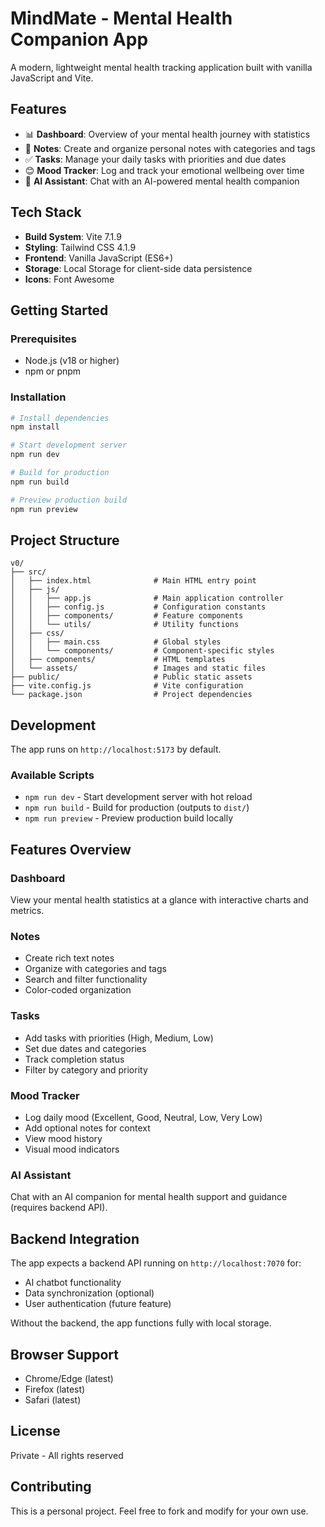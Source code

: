 # MindMate - Mental Health Companion App

A modern, lightweight mental health tracking application built with vanilla JavaScript and Vite.

## Features

- 📊 **Dashboard**: Overview of your mental health journey with statistics
- 📝 **Notes**: Create and organize personal notes with categories and tags
- ✅ **Tasks**: Manage your daily tasks with priorities and due dates
- 😊 **Mood Tracker**: Log and track your emotional wellbeing over time
- 🤖 **AI Assistant**: Chat with an AI-powered mental health companion

## Tech Stack

- **Build System**: Vite 7.1.9
- **Styling**: Tailwind CSS 4.1.9
- **Frontend**: Vanilla JavaScript (ES6+)
- **Storage**: Local Storage for client-side data persistence
- **Icons**: Font Awesome

## Getting Started

### Prerequisites

- Node.js (v18 or higher)
- npm or pnpm

### Installation

```bash
# Install dependencies
npm install

# Start development server
npm run dev

# Build for production
npm run build

# Preview production build
npm run preview
```

## Project Structure

```
v0/
├── src/
│   ├── index.html              # Main HTML entry point
│   ├── js/
│   │   ├── app.js              # Main application controller
│   │   ├── config.js           # Configuration constants
│   │   ├── components/         # Feature components
│   │   └── utils/              # Utility functions
│   ├── css/
│   │   ├── main.css            # Global styles
│   │   └── components/         # Component-specific styles
│   ├── components/             # HTML templates
│   └── assets/                 # Images and static files
├── public/                     # Public static assets
├── vite.config.js              # Vite configuration
└── package.json                # Project dependencies
```

## Development

The app runs on `http://localhost:5173` by default. 

### Available Scripts

- `npm run dev` - Start development server with hot reload
- `npm run build` - Build for production (outputs to `dist/`)
- `npm run preview` - Preview production build locally

## Features Overview

### Dashboard
View your mental health statistics at a glance with interactive charts and metrics.

### Notes
- Create rich text notes
- Organize with categories and tags
- Search and filter functionality
- Color-coded organization

### Tasks
- Add tasks with priorities (High, Medium, Low)
- Set due dates and categories
- Track completion status
- Filter by category and priority

### Mood Tracker
- Log daily mood (Excellent, Good, Neutral, Low, Very Low)
- Add optional notes for context
- View mood history
- Visual mood indicators

### AI Assistant
Chat with an AI companion for mental health support and guidance (requires backend API).

## Backend Integration

The app expects a backend API running on `http://localhost:7070` for:
- AI chatbot functionality
- Data synchronization (optional)
- User authentication (future feature)

Without the backend, the app functions fully with local storage.

## Browser Support

- Chrome/Edge (latest)
- Firefox (latest)
- Safari (latest)

## License

Private - All rights reserved

## Contributing

This is a personal project. Feel free to fork and modify for your own use.
